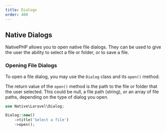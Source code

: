 ```yaml
---
title: Dialogs
order: 400
---
```


## Native Dialogs

NativePHP allows you to open native file dialogs. They can be used to give the user the ability to select a file or folder, or to save a file.

### Opening File Dialogs

To open a file dialog, you may use the `Dialog` class and its `open()` method.

The return value of the `open()` method is the path to the file or folder that the user selected.
This could be null, a file path (string), or an array of file paths, depending on the type of dialog you open.

```php
use Native\Laravel\Dialog;

Dialog::new()
    ->title('Select a file')
    ->open();
```


